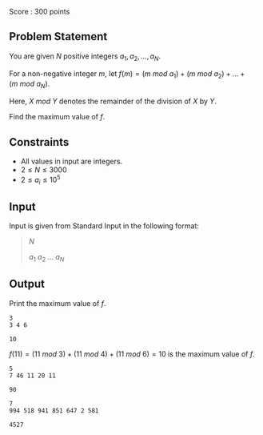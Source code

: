 Score : $300$ points

## Problem Statement

You are given $N$ positive integers $a_1, a_2, ..., a_N$.

For a non-negative integer $m$, let $f(m) = (m\ mod\ a_1) + (m\ mod\ a_2) + ... + (m\ mod\ a_N)$.

Here, $X\ mod\ Y$ denotes the remainder of the division of $X$ by $Y$.

Find the maximum value of $f$.

## Constraints

- All values in input are integers.
- $2 \leq N \leq 3000$
- $2 \leq a_i \leq 10^5$

## Input

Input is given from Standard Input in the following format:

> $N$
> 
> $a_1$ $a_2$ $...$ $a_N$

## Output

Print the maximum value of $f$.

```input1
3
3 4 6
```

```output1
10
```

$f(11) = (11\ mod\ 3) + (11\ mod\ 4) + (11\ mod\ 6) = 10$ is the maximum value of $f$.

```input2
5
7 46 11 20 11
```

```output2
90
```

```input3
7
994 518 941 851 647 2 581
```

```output3
4527
```